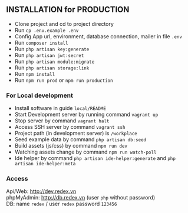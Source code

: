 ## INSTALLATION for PRODUCTION

- Clone project and cd to project directory
- Run `cp .env.example .env`
- Config App url, environment, database connection, mailer in file `.env`
- Run `composer install`
- Run `php artisan key:generate`
- Run `php artisan jwt:secret`
- Run `php artisan module:migrate`
- Run `php artisan storage:link`
- Run `npm install`
- Run `npm run prod` or `npm run production`


### For Local development
- Install software in guide `local/README`
- Start Development server by running command `vagrant up`
- Stop server by command `vagrant halt`
- Access SSH server by command `vagrant ssh`
- Project path (in development server) is `/workplace`
- Seed example data by command `php artisan db:seed`
- Build assets (js/css) by command `npm run dev`
- Watching assets change by command `npm run watch-poll`
- Ide helper by command `php artisan ide-helper:generate` and `php artisan ide-helper:meta`


### Access
Api/Web: http://dev.redex.vn  
phpMyAdmin: http://db.redex.vn (user `php` without password)  
DB: name `redex` / user `redex` password `123456`
